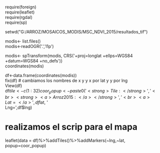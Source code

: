 require(foreign)  
require(leaflet)  
require(rgdal)  
require(sp)  



setwd("G:/ARROZ/MOSAICOS_MODIS/MSC_NDVI_2015/resultados_tif")

modis<- list.files()  
modis<-readOGR('.','l1p')  

modis<- spTransform(modis, CRS('+proj=longlat +ellps=WGS84 +datum=WGS84 +no_defs'))  
coordinates(modis)  

df<-data.frame(coordinates(modis))  
fix(df) # cambiamos los nombres de x y y x por lat y y por lng  
View(df)  
df$tile<-c(1:32)  
coor_popup<- paste0('<strong>Tile:</strong>',  
                    '<br><strong><a>Arroz 2015:</a></strong>',  
                    '<br><a>Lat=</a>',df$lat, '<br><a>Lng=</a>',df$lng)  
# realizamos el scrip para el mapa


leaflet(data = df)%>%addTiles()%>%addMarkers(~lng,~lat, popup=coor_popup)
